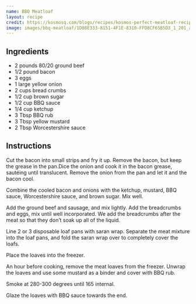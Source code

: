 ```yaml
---
name: BBQ Meatloaf
layout: recipe
credit: https://kosmosq.com/blogs/recipes/kosmos-perfect-meatloaf-recipe
image: images/bbq-meatloaf/1D08E333-8151-4F1E-8310-FFD8CF65B5D3_1_201_a.jpeg
---
```

## Ingredients

* 2 pounds 80/20 ground beef
* 1/2 pound bacon
* 3 eggs
* 1 large yellow onion
* 2 cups bread crumbs
* 1/2 cup brown sugar
* 1/2 cup BBQ sauce
* 1/4 cup ketchup
* 3 Tbsp BBQ rub
* 3 Tbsp yellow mustard
* 2 Tbsp Worcestershire sauce

## Instructions

Cut the bacon into small strips and fry it up. Remove the bacon, but keep the grease in the pan.Dice the onion and cook it in the bacon grease, sautéing until translucent. Remove the onion from the pan and let it and the bacon cool.

Combine the cooled bacon and onions with the ketchup, mustard, BBQ sauce, Worcestershire sauce, and brown sugar. Mix well.

Add the ground beef and sausage, and mix lightly. Add the breadcrumbs and eggs, mix until well incorporated. We add the breadcrumbs after the meat so that they don’t soak up all of the liquid.

Line 2 or 3 disposable loaf pans with saran wrap. Separate the meat mixture into the loaf pans, and fold the saran wrap over to completely cover the loafs.

Place the loaves into the freezer.

An hour before cooking, remove the meat loaves from the freezer. Unwrap the loaves and use some mustard as a binder and cover with BBQ rub.

Smoke at 280-300 degrees until 165 internal.

Glaze the loaves with BBQ sauce towards the end.